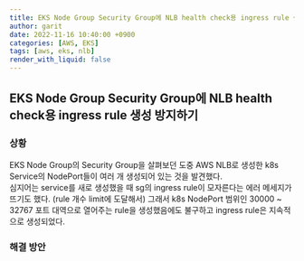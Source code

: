 ```yaml
---
title: EKS Node Group Security Group에 NLB health check용 ingress rule 생성 방지하기
author: garit
date: 2022-11-16 10:40:00 +0900
categories: [AWS, EKS]
tags: [aws, eks, nlb]
render_with_liquid: false
---
```


## EKS Node Group Security Group에 NLB health check용 ingress rule 생성 방지하기

### 상황

EKS Node Group의 Security Group을 살펴보던 도중 AWS NLB로 생성한 k8s Service의 NodePort들이 여러 개 생성되어 있는 것을 발견했다.  
심지어는 service를 새로 생성했을 때 sg의 ingress rule이 모자른다는 에러 메세지가 뜨기도 했다. (rule 개수 limit에 도달해서) 
그래서 k8s NodePort 범위인 30000 ~ 32767 포트 대역으로 열어주는 rule을 생성했음에도 불구하고 ingress rule은 지속적으로 생성되었다.

### 해결 방안
